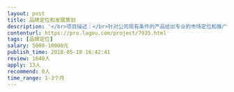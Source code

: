 ```yaml
---                
layout: post       
title: 品牌定位和发展策划           
description: '</br>项目描述：</br>针对公司现有条件的产品给出专业的市场定位和推广方案。</br></br>人员要求：</br>熟知市场规律，擅长分析和刨析市场，有丰富的相关操作经验！</br>人品好，认真负责，诚实守信，效率高。</br>'     
contenturl: https://pro.lagou.com/project/7935.html      
tags: [品牌定位]            
salary: 5000-10000元          
publish_time: 2018-05-18 16:42:41         
review: 1640人                   
apply: 13人                   
recommend: 0人                   
time_range: 1-3个月              
---                 
```

